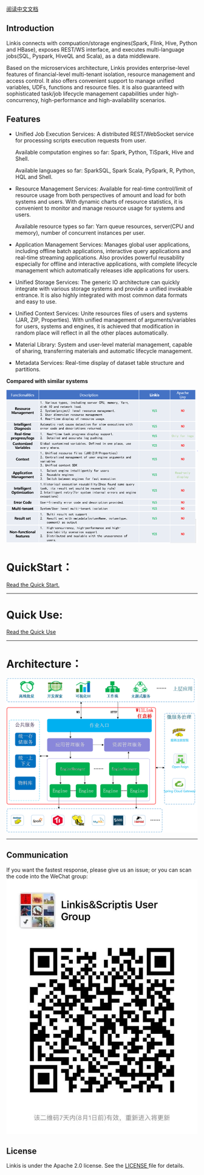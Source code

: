 [阅读中文文档](docs/zh_CH/README.md)
## Introduction 

Linkis connects with compuation/storage engines(Spark, Flink, Hive, Python and HBase), exposes REST/WS interface, and executes multi-language jobs(SQL, Pyspark, HiveQL and Scala), as a data middleware.

Based on the microservices architecture, Linkis provides enterprise-level features of financial-level multi-tenant isolation, resource management and access control. It also offers convenient support to manage unified variables, UDFs, functions and resource files. it is also guaranteed with sophisticated task/job lifecycle management capabilities under high-concurrency, high-performance and high-availability scenarios.

## Features

- Unified Job Execution Services: A distributed REST/WebSocket service for processing scripts execution requests from user.

  Available computation engines so far: Spark, Python, TiSpark, Hive and Shell.

  Available languages so far: SparkSQL, Spark Scala, PySpark, R, Python, HQL and Shell.

- Resource Management Services: Available for real-time control/limit of resource usage from both perspectives of amount and load for both systems and users. With dynamic charts of resource statistics, it is convenient to monitor and manage resource usage for systems and users.
  
	Available resource types so far: Yarn queue resources, server(CPU and memory), number of concurrent instances per user.


- Application Management Services: Manages global user applications, including offline batch applications, interactive query applications and real-time streaming applications. Also provides powerful reusability especially for offline and interactive applications, with complete lifecycle management which automatically releases idle applications for users.

- Unified Storage Services: The generic IO architecture can quickly integrate with various storage systems and provide a unified invokable entrance. It is also highly integrated with most common data formats and easy to use.

- Unified Context Services: Unite resources files of users and systems (JAR, ZIP, Properties). With unified management of arguments/variables for users, systems and engines, it is achieved that modification in random place will reflect in all the other places automatically.



- Material Library: System and user-level material management, capable of sharing, transferring materials and automatic lifecycle management. 

- Metadata Services: Real-time display of dataset table structure and partitions.
 
 **Compared with similar systems**

![introduction01](docs/en_US/images/introduction/introduction01.png)

# QuickStart：

[Read the Quick Start.](docs/en_US/ch2/Linkis%20Quick%20Start.md)

----

# Quick Use:

[Read the Quick Use](docs/en_US/ch3/Linkis%20User%20Manual.md)

----

# Architecture：

![introduction02](docs/zh_CH/images/introduction/introduction02.png)

----

## Communication
If you want the fastest response, please give us an issue; or you can scan the code into the WeChat group:
![introduction03](docs/zh_CH/images/introduction/introduction03.jpg)
## License

Linkis is under the Apache 2.0 license. See the [LICENSE ](http://www.apache.org/licenses/LICENSE-2.0)file for details.

